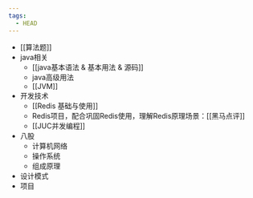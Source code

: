 ```yaml
---
tags:
  - HEAD
---
```


- [[算法题]]
- java相关
	- [[java基本语法 & 基本用法 & 源码]]
	- java高级用法
	- [[JVM]]
- 开发技术
	- [[Redis 基础与使用]]
	- Redis项目，配合巩固Redis使用，理解Redis原理场景：[[黑马点评]]
	- [[JUC并发编程]]
- 八股
	- 计算机网络
	- 操作系统
	- 组成原理
- 设计模式
- 项目